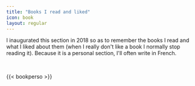 ```yaml
---
title: "Books I read and liked"
icon: book
layout: regular
---
```



I inaugurated this section in 2018 so as to remember the books I read and what I
liked about them (when I really don't like a book I normally stop reading it).
Because it is a personal section, I'll often write in French.

<br>

{{< bookperso >}}
